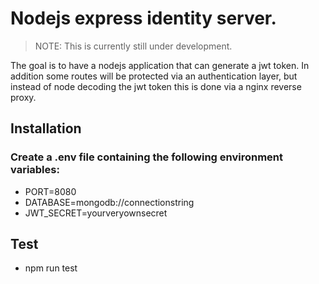 # Nodejs express identity server.

> NOTE: This is currently still under development.

The goal is to have a nodejs application that can generate a jwt token.
In addition some routes will be protected via an authentication layer,
but instead of node decoding the jwt token this is done via a nginx reverse
proxy.

## Installation

### Create a .env file containing the following environment variables:
- PORT=8080
- DATABASE=mongodb://connectionstring
- JWT_SECRET=yourveryownsecret

## Test
- npm run test
